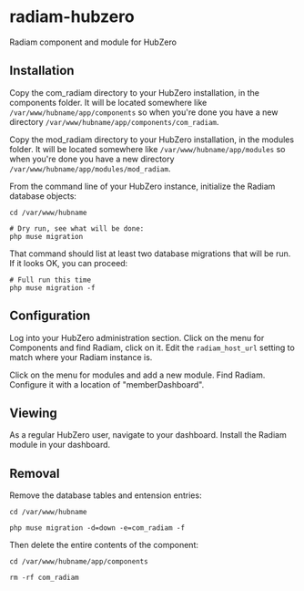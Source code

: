 # radiam-hubzero

Radiam component and module for HubZero

## Installation

Copy the com_radiam directory to your HubZero installation, in the components folder.  It will be located somewhere like `/var/www/hubname/app/components` so when you're done you have a new directory `/var/www/hubname/app/components/com_radiam`.

Copy the mod_radiam directory to your HubZero installation, in the modules folder.  It will be located somewhere like `/var/www/hubname/app/modules` so when you're done you have a new directory `/var/www/hubname/app/modules/mod_radiam`.

From the command line of your HubZero instance, initialize the Radiam database objects:

```
cd /var/www/hubname

# Dry run, see what will be done:
php muse migration
```

That command should list at least two database migrations that will be run.  If it looks OK, you can proceed:

```
# Full run this time
php muse migration -f
```

## Configuration

Log into your HubZero administration section.  Click on the menu for Components and find Radiam, click on it.  Edit the `radiam_host_url` setting to match where your Radiam instance is.

Click on the menu for modules and add a new module.  Find Radiam.  Configure it with a location of "memberDashboard".

## Viewing

As a regular HubZero user, navigate to your dashboard.  Install the Radiam module in your dashboard.


## Removal

Remove the database tables and entension entries:

```
cd /var/www/hubname

php muse migration -d=down -e=com_radiam -f
```

Then delete the entire contents of the component:

```
cd /var/www/hubname/app/components

rm -rf com_radiam
```